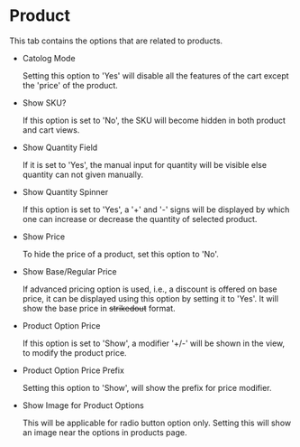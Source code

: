 # Product

This tab contains the options that are related to products.

* Catolog Mode

    Setting this option to 'Yes' will disable all the features of the cart except the 'price' of the product.

* Show SKU?

    If this option is set to 'No', the SKU will become hidden in both product and cart views.
    
* Show Quantity Field

    If it is set to 'Yes', the manual input for quantity will be visible else quantity can not given manually.
    
* Show Quantity Spinner

    If this option is set to 'Yes', a '+' and '-' signs will be displayed by which one can increase or decrease the quantity of selected product.
    
* Show Price

    To hide the price of a product, set this option to 'No'.
    
* Show Base/Regular Price

    If advanced pricing option is used, i.e., a discount is offered on base price, it can be displayed using this option by setting it to 'Yes'. It will show the base price in ~~strikedout~~ format.

* Product Option Price

    If this option is set to 'Show', a modifier '+/-' will be shown in the view, to modify the product price.

* Product Option Price Prefix

    Setting this option to 'Show', will show the prefix for price modifier.
    
* Show Image for Product Options
    
    This will be applicable for radio button option only. Setting this will show an image near the options in products page.
